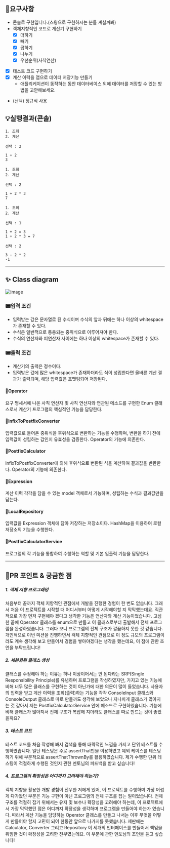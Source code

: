 ## 🧨요구사항
- 콘솔로 구현입니다.(스윙으로 구현하시는 분들 계실까봐) 
- 객체지향적인 코드로 계산기 구현하기
    - [x]  더하기
    - [x]  빼기
    - [x]  곱하기
    - [x]  나누기
    - [x]  우선순위(사칙연산)
- [x]  테스트 코드 구현하기
- [x]  계산 이력을 맵으로 데이터 저장기능 만들기
    - 애플리케이션이 동작하는 동안 데이터베이스 외에 데이터를 저장할 수 있는 방법을 고안해보세요.
- (선택) 정규식 사용

## 💡실행결과(콘솔)
```
1. 조회
2. 계산

선택 : 2

1 + 2
3

1. 조회
2. 계산

선택 : 2

1 + 2 * 3
7

1. 조회
2. 계산

선택 : 1

1 + 2 = 3
1 + 2 * 3 = 7

선택 : 2

3 - 2 * 2
-1
```

---

## ✨ Class diagram

![image](https://user-images.githubusercontent.com/52945862/160513354-be501e3b-3e99-4872-bc09-bc066e7ca398.png)


### 📟입력 조건
- 입력받는 값은 문자열로 된 수식이며 수식의 앞과 뒤에는 하나 이상의 whitespace가 존재할 수 있다.
- 수식은 일반적으로 통용되는 중위식으로 이루어져야 한다.
- 수식의 연산자와 피연산자 사이에는 하나 이상의 whitespace가 존재할 수 있다.
### 📟출력 조건
- 계산기의 출력은 정수이다.
- 입력받은 값에 많은 whitespace가 존재하더라도 식이 성립한다면 올바른 계산 결과가 출력되며, 해당 입력값은 포맷팅되어 저장된다.


#### 🔆Operator 
요구 명세서에 나온 사칙 연산자 및 사칙 연산자와 연관된 메소드를 구현한 Enum 클래스로서 계산기 프로그램의 핵심적인 기능을 담당한다.
#### 🔆InfixToPostfixConverter
입력값으로 들어온 중위식을 후위식으로 변환하는 기능을 수행하며, 변환을 하기 전에 입력값이 성립하는 값인지 유효성을 검증한다. Operator의 기능에 의존한다.
#### 🔆PostfixCalculator
InfixToPostfixConverter에 의해 후위식으로 변환된 식을 계산하여 결과값을 반환한다. Operator의 기능에 의존한다.
#### 🔆Expression
계산 이력 각각을 담을 수 있는 model 객체로서 기능하며, 성립하는 수식과 결과값만을 담는다.
#### 🔆LocalRepository
입력값을 Expression 객체에 담아 저장하는 저장소이다. HashMap을 이용하여 로컬 저장소의 기능을 수행한다.
#### 🔆PostfixCalculatorService
프로그램의 각 기능을 통합하여 수행하는 역할 및 기본 입출력 기능을 담당한다.

---

## 🌠PR 포인트 & 궁금한 점

##### 1. 객체 지향 프로그래밍
 처음부터 끝까지 객체 지향적인 관점에서 개발을 진행한 경험이 한 번도 없습니다. 그래서 처음 이 프로젝트를 시작할 때 어디서부터 어떻게 시작해야할 지 막막했는데요.
직관적으로 가장 먼저 구현해야 겠다고 생각한 기능은 연산자와 계산 기능이었습니다. 고심한 끝에 Operator 클래스를 enum으로 만들고 이 클래스로부터 출발해서 
전체 프로그램을 완성하였습니다. 그러다 보니 프로그램의 전체 구조가 깔끔하지 못한 것 같습니다. 개인적으로 이번 미션을 진행하면서 객체 지향적인 관점으로 이 정도 규모의 프로그램이라도 계속 생각해 보고 만들어서 경험을 쌓아야겠다는 생각을 했는데요, 이 점에 관한 조언을 부탁드립니다!

##### 2. 세분화된 클래스 생성
 클래스를 수정해야 하는 이유는 하나 이상이어서는 안 된다라는 SRP(Single Responsibility Principle)를 유념하며 프로그램을 작성하였지만, 가지고 있는 기능에 비해 너무 많은 클래스를 구현하는 것이 아닌가에 대한 의문이 많이 들었습니다. 사용자의 입력을 받고 계산 이력을 조회(출력)하는 기능을 각각 ConsoleInput 클래스와 ConsoleOutput 클래스로 따로 만들까도 생각해 보았으나 지나치게 클래스가 많아지는 것 같아서 저는 PostfixCalculatorService 안에 메소드로 구현하였습니다. 기능에 비해 클래스가 많아져서 전체 구조가 복잡해 지더라도 클래스를 따로 만드는 것이 좋았을까요?

##### 3. 테스트 코드
  테스트 코드를 처음 작성해 봐서 검색을 통해 대략적인 느낌을 가지고 단위 테스트를 수행하였습니다. 일단 테스팅은 주로 assertThat만을 이용하였고 예외 케이스를
 테스팅 하기 위해 부분적으로 assertThatThrownBy를 활용하였습니다. 제가 수행한 단위 테스팅이 적절하게 수행된 것인지 관한 멘토님의 피드백을 받고 싶습니다!
 
##### 4. 프로그램의 확장성은 어디까지 고려해야 하는가?
  객체 지향을 활용한 개발 경험이 전무한 저에게 있어, 이 프로젝트를 수행하며 가장 어렵게 다가왔던 부분은 기능 구현이 아닌 프로그램의 전체 구조를 잡는 일이었습니다. 
 전체 구조를 적절히 잡기 위해서는 유지 및 보수나 확장성을 고려해야 하는데, 이 프로젝트에서 가장 막막했던 점은 어디까지 확장성을 생각하며 프로그램을 만들어야 하는가 였습니다. 따라서 계산 기능을 담당하는 Operator 클래스를 만들고 나서는 이후 무엇을 어떻게 만들어야 할지 고민이 되어 한동안 앞으로 나가지를 못했습니다. 제딴에는 Calculator, Converter 그리고 Repository 이 세개의 인터페이스를 만들어서 책임을 위임한 것이 확장성을 고려한 전부였는데요. 이 부분에 관한 멘토님의 조언을 듣고 싶습니다!
 
 





